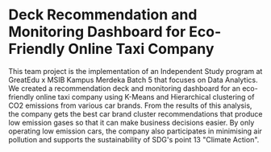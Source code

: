 # Deck Recommendation and Monitoring Dashboard for Eco-Friendly Online Taxi Company

This team project is the implementation of an Independent Study program at GreatEdu x MSIB Kampus Merdeka Batch 5 that focuses on Data Analytics. We created a recommendation deck and monitoring dashboard for an eco-friendly online taxi company using K-Means and Hierarchical clustering of CO2 emissions from various car brands. From the results of this analysis, the company gets the best car brand cluster recommendations that produce low emission gases so that it can make business decisions easier. By only operating low emission cars, the company also participates in minimising air pollution and supports the sustainability of SDG's point 13 "Climate Action".
